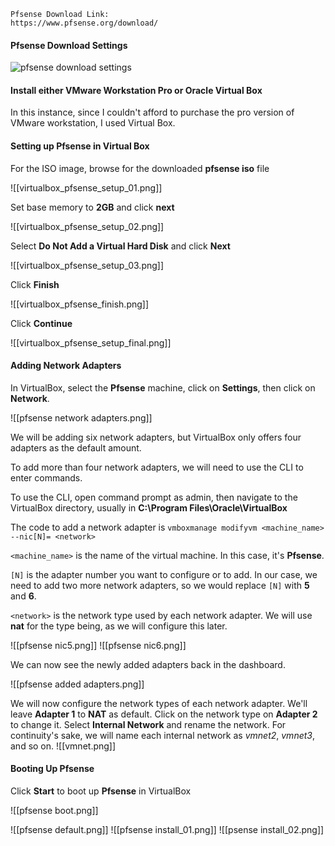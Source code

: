 
```ad-note
Pfsense Download Link:
https://www.pfsense.org/download/
```

#### Pfsense Download Settings

![pfsense download settings](https://github.com/cs421/Create_Homelab_Project/assets/152476259/7c19a014-00c9-48e9-a686-38fcbfcc6783)

#### Install either VMware Workstation Pro or Oracle Virtual Box

In this instance, since I couldn't afford to purchase the pro version of VMware workstation, I used Virtual Box.

#### Setting up Pfsense in Virtual Box

For the ISO image, browse for the downloaded **pfsense iso** file

![[virtualbox_pfsense_setup_01.png]]

Set base memory to **2GB** and click **next**

![[virtualbox_pfsense_setup_02.png]]

Select **Do Not Add a Virtual Hard Disk** and click **Next**

![[virtualbox_pfsense_setup_03.png]]

Click **Finish**

![[virtualbox_pfsense_finish.png]]

Click **Continue**

![[virtualbox_pfsense_setup_final.png]]

#### Adding Network Adapters

In VirtualBox, select the **Pfsense** machine, click on **Settings**, then click on **Network**.

![[pfsense network adapters.png]]

We will be adding six network adapters, but VirtualBox only offers four adapters as the default amount.

To add more than four network adapters, we will need to use the CLI to enter commands.

To use the CLI, open command prompt as admin, then navigate to the VirtualBox directory, usually in **C:\Program Files\Oracle\VirtualBox**

The code to add a network adapter is `vmboxmanage modifyvm <machine_name> --nic[N]= <network>`

`<machine_name>` is the name of the virtual machine. In this case, it's **Pfsense**.

`[N]` is the adapter number you want to configure or to add. In our case, we need to add two more network adapters, so we would replace `[N]` with **5** and **6**.

`<network>` is the network type used by each network adapter. We will use **nat** for the type being, as we will configure this later.

![[pfsense nic5.png]]
![[pfsense nic6.png]]

We can now see the newly added adapters back in the dashboard.

![[pfsense added adapters.png]]

We will now configure the network types of each network adapter. We'll leave **Adapter 1** to **NAT** as default.
Click on the network type on **Adapter 2** to change it. Select **Internal Network** and rename the network. For continuity's sake, we will name each internal network as *vmnet2*, *vmnet3*, and so on.
![[vmnet.png]]

#### Booting Up Pfsense

Click **Start** to boot up **Pfsense** in VirtualBox

![[pfsense boot.png]]


![[pfsense default.png]]
![[pfsense install_01.png]]
![[psense install_02.png]]




